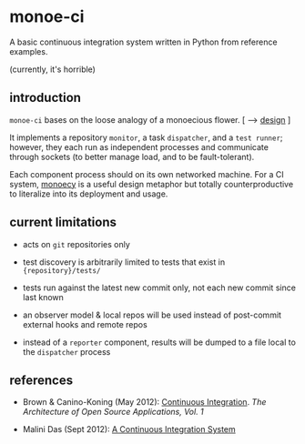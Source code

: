 # monoe-ci

A basic continuous integration system written in Python from reference examples.

(currently, it's horrible)


## introduction

`monoe-ci` bases on the loose analogy of a monoecious flower. [ --> [design](./DESIGN.md) ]

It implements a repository `monitor`, a task `dispatcher`, and a `test runner`; however, they each run as independent processes and communicate through sockets (to better manage load, and to be fault-tolerant).

Each component process should on its own networked machine. For a CI system, [monoecy](https://vimeo.com/219945413) is a useful design metaphor but totally counterproductive to literalize into its deployment and usage.


## current limitations

* acts on `git` repositories only

* test discovery is arbitrarily limited to tests that exist in `{repository}/tests/`

* tests run against the latest new commit only, not each new commit since last known

* an observer model & local repos will be used instead of post-commit external hooks and remote repos

* instead of a `reporter` component, results will be dumped to a file local to the `dispatcher` process


## references

* Brown & Canino-Koning (May 2012): [Continuous Integration](https://www.aosabook.org/en/integration.html). *The Architecture of Open Source Applications, Vol. 1*

* Malini Das (Sept 2012): [A Continuous Integration System](http://aosabook.org/en/500L/a-continuous-integration-system.html)